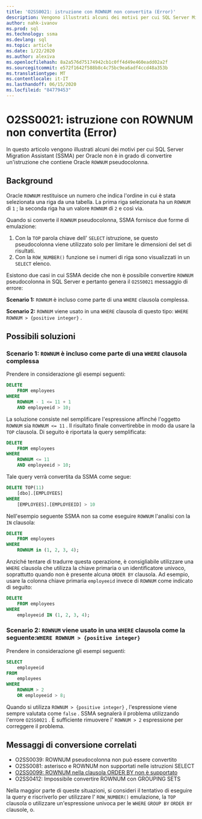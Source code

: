 ```yaml
---
title: 'O2SS0021: istruzione con ROWNUM non convertita (Error)'
description: Vengono illustrati alcuni dei motivi per cui SQL Server Migration Assistant (SSMA) per Oracle non è in grado di convertire un'istruzione che contiene Oracle ROWNUM pseudocolonna.
author: nahk-ivanov
ms.prod: sql
ms.technology: ssma
ms.devlang: sql
ms.topic: article
ms.date: 1/22/2020
ms.author: alexiva
ms.openlocfilehash: 8a2a576d75174942cb1c0ff4d49e460eadd02a2f
ms.sourcegitcommit: e572f1642f588b8c4c75bc9ea6adf4ccd48a353b
ms.translationtype: MT
ms.contentlocale: it-IT
ms.lasthandoff: 06/15/2020
ms.locfileid: "84779453"
---
```

# <a name="o2ss0021-statement-with-rownum-not-converted-error"></a>O2SS0021: istruzione con ROWNUM non convertita (Error)

In questo articolo vengono illustrati alcuni dei motivi per cui SQL Server Migration Assistant (SSMA) per Oracle non è in grado di convertire un'istruzione che contiene Oracle `ROWNUM` pseudocolonna.

## <a name="background"></a>Background

Oracle `ROWNUM` restituisce un numero che indica l'ordine in cui è stata selezionata una riga da una tabella. La prima riga selezionata ha un `ROWNUM` di `1` ; la seconda riga ha un valore `ROWNUM` di `2` e così via.

Quando si converte il `ROWNUM` pseudocolonna, SSMA fornisce due forme di emulazione:

 1. Con la `TOP` parola chiave dell' `SELECT` istruzione, se questo pseudocolonna viene utilizzato solo per limitare le dimensioni del set di risultati.
 2. Con la `ROW_NUMBER()` funzione se i numeri di riga sono visualizzati in un `SELECT` elenco.

Esistono due casi in cui SSMA decide che non è possibile convertire `ROWNUM` pseudocolonna in SQL Server e pertanto genera il `O2SS0021` messaggio di errore:

**Scenario 1:** `ROWNUM` è incluso come parte di una `WHERE` clausola complessa.

**Scenario 2:** `ROWNUM` viene usato in una `WHERE` clausola di questo tipo: `WHERE ROWNUM > {positive integer}` .

## <a name="possible-remedies"></a>Possibili soluzioni

### <a name="scenario-1-rownum-is-included-as-part-of-a-complex-where-clause"></a>Scenario 1: `ROWNUM` è incluso come parte di una `WHERE` clausola complessa

Prendere in considerazione gli esempi seguenti:

```sql
DELETE
    FROM employees
WHERE
    ROWNUM - 1 <= 11 + 1
    AND employeeid > 10;
```

La soluzione consiste nel semplificare l'espressione affinché l'oggetto `ROWNUM` sia `ROWNUM <= 11` . Il risultato finale convertirebbe in modo da usare la `TOP` clausola. Di seguito è riportata la query semplificata:

```sql
DELETE
    FROM employees
WHERE
    ROWNUM <= 11
    AND employeeid > 10;
```

Tale query verrà convertita da SSMA come segue:

```sql
DELETE TOP(11)
    [dbo].[EMPLOYEES]
WHERE
    [EMPLOYEES].[EMPLOYEEID] > 10
```

Nell'esempio seguente SSMA non sa come eseguire `ROWNUM` l'analisi con la `IN` clausola:

```sql
DELETE
    FROM employees
WHERE
    ROWNUM in (1, 2, 3, 4);
```

Anziché tentare di tradurre questa operazione, è consigliabile utilizzare una `WHERE` clausola che utilizza la chiave primaria o un identificatore univoco, soprattutto quando non è presente alcuna `ORDER BY` clausola. Ad esempio, usare la colonna chiave primaria `employeeid` invece di `ROWNUM` come indicato di seguito:

```sql
DELETE
    FROM employees
WHERE
    employeeid IN (1, 2, 3, 4);
```

### <a name="scenario-2-rownum-is-used-in-a-where-clause-like-this-where-rownum--positive-integer"></a>Scenario 2: `ROWNUM` viene usato in una `WHERE` clausola come la seguente:`WHERE ROWNUM > {positive integer}`

Prendere in considerazione gli esempi seguenti:

```sql
SELECT
    employeeid
FROM
    employees
WHERE
    ROWNUM > 2
    OR employeeid > 8;
```

Quando si utilizza `ROWNUM > {positive integer}` , l'espressione viene sempre valutata come `false` . SSMA segnalerà il problema utilizzando l'errore `O2SS0021` . È sufficiente rimuovere l' `ROWNUM > 2` espressione per correggere il problema.

## <a name="related-conversion-messages"></a>Messaggi di conversione correlati

* O2SS0039: ROWNUM pseudocolonna non può essere convertito
* O2SS0081: asterisco e ROWNUM non supportati nelle istruzioni SELECT
* [O2SS0099: ROWNUM nella clausola ORDER BY non è supportato](o2ss0099.md)
* O2SS0412: Impossibile convertire ROWNUM con GROUPING SETS

Nella maggior parte di queste situazioni, si consideri il tentativo di eseguire la query e riscriverlo per utilizzare l' `ROW_NUMBER()` emulazione, la `TOP` clausola o utilizzare un'espressione univoca per le `WHERE` `GROUP BY` `ORDER BY` clausole, o.
